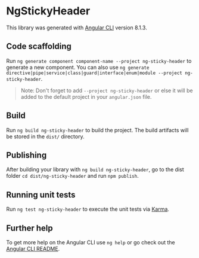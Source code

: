 # NgStickyHeader

This library was generated with [Angular CLI](https://github.com/angular/angular-cli) version 8.1.3.

## Code scaffolding

Run `ng generate component component-name --project ng-sticky-header` to generate a new component. You can also use `ng generate directive|pipe|service|class|guard|interface|enum|module --project ng-sticky-header`.
> Note: Don't forget to add `--project ng-sticky-header` or else it will be added to the default project in your `angular.json` file. 

## Build

Run `ng build ng-sticky-header` to build the project. The build artifacts will be stored in the `dist/` directory.

## Publishing

After building your library with `ng build ng-sticky-header`, go to the dist folder `cd dist/ng-sticky-header` and run `npm publish`.

## Running unit tests

Run `ng test ng-sticky-header` to execute the unit tests via [Karma](https://karma-runner.github.io).

## Further help

To get more help on the Angular CLI use `ng help` or go check out the [Angular CLI README](https://github.com/angular/angular-cli/blob/master/README.md).

